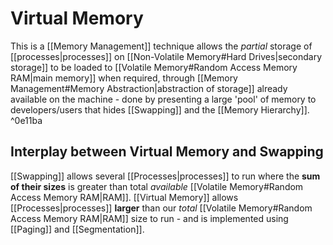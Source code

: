 # Virtual Memory

This is a [[Memory Management]] technique allows the *partial* storage of [[processes|processes]] on [[Non-Volatile Memory#Hard Drives|secondary storage]] to be loaded to [[Volatile Memory#Random Access Memory RAM|main memory]] when required, through [[Memory Management#Memory Abstraction|abstraction of storage]] already available on the machine - done by presenting a large 'pool' of memory to developers/users that hides [[Swapping]] and the [[Memory Hierarchy]]. ^0e11ba

## Interplay between Virtual Memory and Swapping

[[Swapping]] allows several [[Processes|processes]] to run where the **sum of their sizes** is greater than total *available* [[Volatile Memory#Random Access Memory RAM|RAM]]. [[Virtual Memory]] allows [[Processes|processes]] **larger** than our *total* [[Volatile Memory#Random Access Memory RAM|RAM]] size to run - and is implemented using [[Paging]] and [[Segmentation]].
